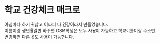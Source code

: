 # 학교 건강체크 매크로
아침마다 하기 귀찮고 어짜피 다 건강이라서 만들었습니다.  
이름이랑 생년월일만 바꾸면 GSM학생은 모두 사용이 가능하고 학교이름이랑 주소만 변경하면 다른 곳도 사용이 가능합니다.
